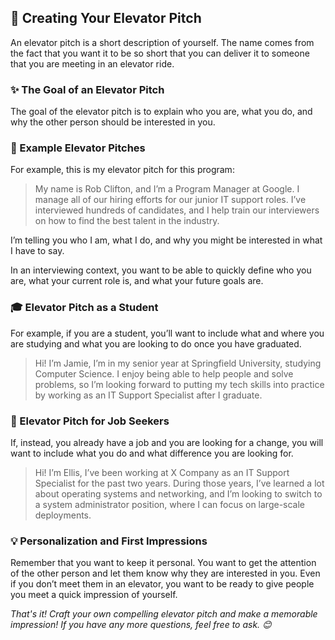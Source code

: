 ## 📝 Creating Your Elevator Pitch

An elevator pitch is a short description of yourself. The name comes from the fact that you want it to be so short that you can deliver it to someone that you are meeting in an elevator ride.

### ✨ The Goal of an Elevator Pitch

The goal of the elevator pitch is to explain who you are, what you do, and why the other person should be interested in you.

### 🚀 Example Elevator Pitches

For example, this is my elevator pitch for this program:

> My name is Rob Clifton, and I’m a Program Manager at Google. I manage all of our hiring efforts for our junior IT support roles. I’ve interviewed hundreds of candidates, and I help train our interviewers on how to find the best talent in the industry.

I’m telling you who I am, what I do, and why you might be interested in what I have to say.

In an interviewing context, you want to be able to quickly define who you are, what your current role is, and what your future goals are.

### 🎓 Elevator Pitch as a Student

For example, if you are a student, you’ll want to include what and where you are studying and what you are looking to do once you have graduated.

> Hi! I’m Jamie, I’m in my senior year at Springfield University, studying Computer Science. I enjoy being able to help people and solve problems, so I’m looking forward to putting my tech skills into practice by working as an IT Support Specialist after I graduate.

### 💼 Elevator Pitch for Job Seekers

If, instead, you already have a job and you are looking for a change, you will want to include what you do and what difference you are looking for.

> Hi! I’m Ellis, I’ve been working at X Company as an IT Support Specialist for the past two years. During those years, I’ve learned a lot about operating systems and networking, and I’m looking to switch to a system administrator position, where I can focus on large-scale deployments.

### 💡 Personalization and First Impressions

Remember that you want to keep it personal. You want to get the attention of the other person and let them know why they are interested in you. Even if you don’t meet them in an elevator, you want to be ready to give people you meet a quick impression of yourself.

_That's it! Craft your own compelling elevator pitch and make a memorable impression! If you have any more questions, feel free to ask. 😊_